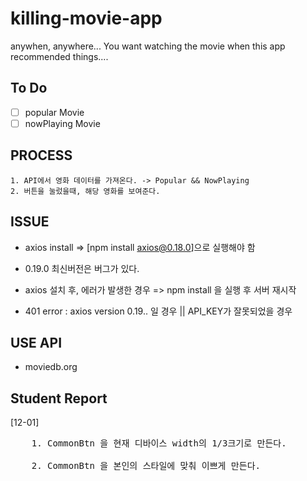 # killing-movie-app

anywhen, anywhere... You want watching the movie when this app recommended things....

## To Do

- [ ] popular Movie
- [ ] nowPlaying Movie

## PROCESS

    1. API에서 영화 데이터를 가져온다. -> Popular && NowPlaying
    2. 버튼을 눌렀을때, 해당 영화를 보여준다.

## ISSUE

- axios install => [npm install axios@0.18.0]으로 실행해야 함
- 0.19.0 최신버전은 버그가 있다.

- axios 설치 후, 에러가 발생한 경우 => npm install 을 실행 후 서버 재시작

- 401 error : axios version 0.19.. 일 경우 || API_KEY가 잘못되었을 경우

## USE API

- moviedb.org

## Student Report

[12-01]

<pre>
    1. CommonBtn 을 현재 디바이스 width의 1/3크기로 만든다.

    2. CommonBtn 을 본인의 스타일에 맞춰 이쁘게 만든다.
</pre>

